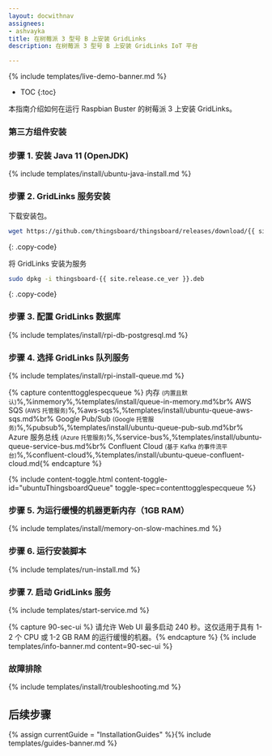 ```yaml
---
layout: docwithnav
assignees:
- ashvayka
title: 在树莓派 3 型号 B 上安装 GridLinks
description: 在树莓派 3 型号 B 上安装 GridLinks IoT 平台

---
```


{% include templates/live-demo-banner.md %}

* TOC
{:toc}

本指南介绍如何在运行 Raspbian Buster 的树莓派 3 上安装 GridLinks。

### 第三方组件安装

### 步骤 1. 安装 Java 11 (OpenJDK)

{% include templates/install/ubuntu-java-install.md %}

### 步骤 2. GridLinks 服务安装

下载安装包。

```bash
wget https://github.com/thingsboard/thingsboard/releases/download/{{ site.release.ce_tag }}/thingsboard-{{ site.release.ce_ver }}.deb
```
{: .copy-code}

将 GridLinks 安装为服务

```bash
sudo dpkg -i thingsboard-{{ site.release.ce_ver }}.deb
```
{: .copy-code}

### 步骤 3. 配置 GridLinks 数据库

{% include templates/install/rpi-db-postgresql.md %}

### 步骤 4. 选择 GridLinks 队列服务

{% include templates/install/rpi-install-queue.md %}

{% capture contenttogglespecqueue %}
内存 <small>(内置且默认)</small>%,%inmemory%,%templates/install/queue-in-memory.md%br%
AWS SQS <small>(AWS 托管服务)</small>%,%aws-sqs%,%templates/install/ubuntu-queue-aws-sqs.md%br%
Google Pub/Sub <small>(Google 托管服务)</small>%,%pubsub%,%templates/install/ubuntu-queue-pub-sub.md%br%
Azure 服务总线 <small>(Azure 托管服务)</small>%,%service-bus%,%templates/install/ubuntu-queue-service-bus.md%br%
Confluent Cloud <small>(基于 Kafka 的事件流平台)</small>%,%confluent-cloud%,%templates/install/ubuntu-queue-confluent-cloud.md{% endcapture %}

{% include content-toggle.html content-toggle-id="ubuntuThingsboardQueue" toggle-spec=contenttogglespecqueue %} 

### 步骤 5. 为运行缓慢的机器更新内存（1GB RAM）

{% include templates/install/memory-on-slow-machines.md %} 

### 步骤 6. 运行安装脚本
{% include templates/run-install.md %} 


### 步骤 7. 启动 GridLinks 服务

{% include templates/start-service.md %}

{% capture 90-sec-ui %}
请允许 Web UI 最多启动 240 秒。这仅适用于具有 1-2 个 CPU 或 1-2 GB RAM 的运行缓慢的机器。{% endcapture %}
{% include templates/info-banner.md content=90-sec-ui %}

### 故障排除

{% include templates/install/troubleshooting.md %}

## 后续步骤

{% assign currentGuide = "InstallationGuides" %}{% include templates/guides-banner.md %}